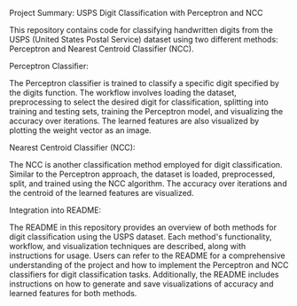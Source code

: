 Project Summary: USPS Digit Classification with Perceptron and NCC

This repository contains code for classifying handwritten digits from the USPS (United States Postal Service) dataset using two different methods: Perceptron and Nearest Centroid Classifier (NCC).

Perceptron Classifier:

The Perceptron classifier is trained to classify a specific digit specified by the digits function. The workflow involves loading the dataset, preprocessing to select the desired digit for classification, splitting into training and testing sets, training the Perceptron model, and visualizing the accuracy over iterations. The learned features are also visualized by plotting the weight vector as an image.

Nearest Centroid Classifier (NCC):

The NCC is another classification method employed for digit classification. Similar to the Perceptron approach, the dataset is loaded, preprocessed, split, and trained using the NCC algorithm. The accuracy over iterations and the centroid of the learned features are visualized.

Integration into README:

The README in this repository provides an overview of both methods for digit classification using the USPS dataset. Each method's functionality, workflow, and visualization techniques are described, along with instructions for usage. Users can refer to the README for a comprehensive understanding of the project and how to implement the Perceptron and NCC classifiers for digit classification tasks. Additionally, the README includes instructions on how to generate and save visualizations of accuracy and learned features for both methods.
